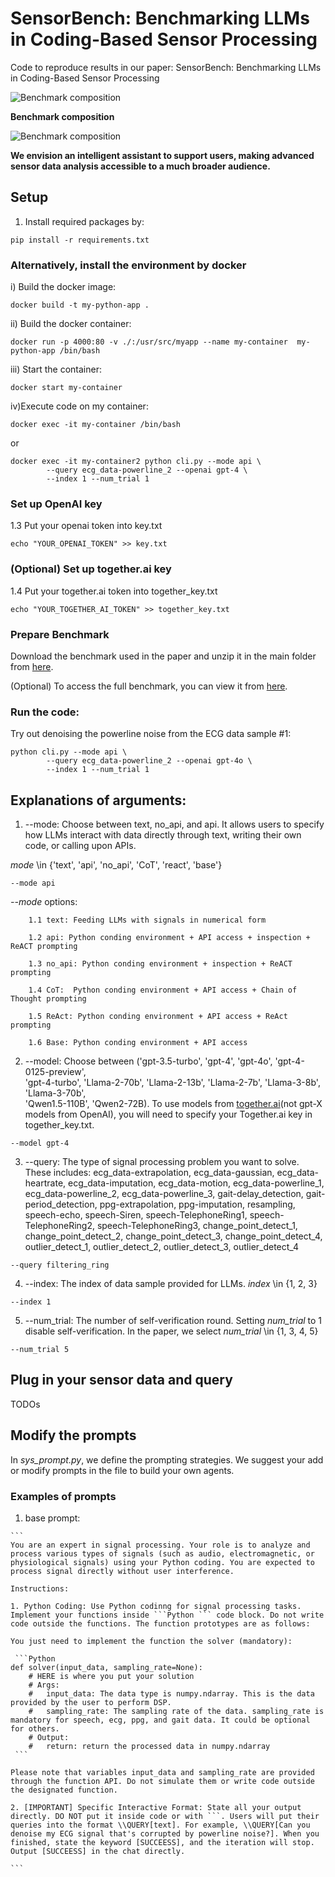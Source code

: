# SensorBench: Benchmarking LLMs in Coding-Based Sensor Processing
Code to reproduce results in our paper: SensorBench: Benchmarking LLMs in Coding-Based Sensor Processing

![Benchmark composition](images/pie_chart.png)

**Benchmark composition**

![Benchmark composition](images/algo_bd-Overview.drawio.png)

**We envision an intelligent assistant to support users, making advanced sensor data analysis accessible to a much broader audience.**

## Setup
1. Install required packages by:
```
pip install -r requirements.txt
```

### Alternatively, install the environment by docker
i) Build the docker image:
```
docker build -t my-python-app .
```
ii) Build the docker container:
```
docker run -p 4000:80 -v ./:/usr/src/myapp --name my-container  my-python-app /bin/bash
```
iii) Start the container:
```
docker start my-container
```
iv)Execute code on my container:
```
docker exec -it my-container /bin/bash
```
or 
```
docker exec -it my-container2 python cli.py --mode api \
        --query ecg_data-powerline_2 --openai gpt-4 \
        --index 1 --num_trial 1
```
### Set up OpenAI key
1.3 Put your openai token into key.txt
```
echo "YOUR_OPENAI_TOKEN" >> key.txt
```
### (Optional) Set up together.ai key
1.4 Put your together.ai token into together_key.txt
```
echo "YOUR_TOGETHER_AI_TOKEN" >> together_key.txt
```

### Prepare Benchmark
Download the benchmark used in the paper and unzip it in the main folder from [here](https://drive.google.com/file/d/1a6M2MOHWu1JQL5cb9BMicT-J7vbqWnRg/view?usp=sharing).

(Optional) To access the full benchmark, you can view it from [here](https://drive.google.com/file/d/1gVE8_MEk0ZU9ZcspZPhLlO5_L_NQy2Mf/view?usp=sharing).

### Run the code:
Try out denoising the powerline noise from the ECG data sample #1:
```
python cli.py --mode api \
        --query ecg_data-powerline_2 --openai gpt-4o \
        --index 1 --num_trial 1
```

## Explanations of arguments:
1. --mode: Choose between text, no_api, and api. It allows users to specify how LLMs interact with data directly through text, writing their own code, or calling upon APIs.

*mode* \in {'text', 'api', 'no_api', 'CoT', 'react', 'base'}

```
--mode api
```

*--mode* options:

        1.1 text: Feeding LLMs with signals in numerical form

        1.2 api: Python conding environment + API access + inspection + ReACT prompting 

        1.3 no_api: Python conding environment + inspection + ReACT prompting 

        1.4 CoT:  Python conding environment + API access + Chain of Thought prompting

        1.5 ReAct: Python conding environment + API access + ReAct prompting

        1.6 Base: Python conding environment + API access


2. --model: Choose between ('gpt-3.5-turbo', 'gpt-4', 'gpt-4o', 'gpt-4-0125-preview', \
        'gpt-4-turbo', 
        'Llama-2-70b', 'Llama-2-13b', 'Llama-2-7b', 'Llama-3-8b', 'Llama-3-70b', \
        'Qwen1.5-110B', 'Qwen2-72B). To use models from [together.ai](https://https://www.together.ai/pricing)(not gpt-X models from OpenAI), you will need to specify your Together.ai key in together_key.txt.
```
--model gpt-4
```
3. --query: The type of signal processing problem you want to solve. These includes: 
ecg_data-extrapolation, ecg_data-gaussian, ecg_data-heartrate, ecg_data-imputation, ecg_data-motion, ecg_data-powerline_1, ecg_data-powerline_2, ecg_data-powerline_3,  gait-delay_detection, gait-period_detection, ppg-extrapolation, 
ppg-imputation, resampling, speech-echo, speech-Siren, speech-TelephoneRing1, 
speech-TelephoneRing2, speech-TelephoneRing3, change_point_detect_1, change_point_detect_2, change_point_detect_3, change_point_detect_4, outlier_detect_1, outlier_detect_2, outlier_detect_3, outlier_detect_4
```
--query filtering_ring
``` 
4. --index: The index of data sample provided for LLMs. *index* \in {1, 2, 3}
```
--index 1
```
5. --num_trial: The number of self-verification round. Setting *num_trial* to 1 disable self-verification. In the paper, we select *num_trial* \in {1, 3, 4, 5}
```
--num_trial 5
```

## Plug in your sensor data and query
TODOs

## Modify the prompts
In *sys_prompt.py*, we define the prompting strategies. We suggest your add or modify prompts in the file to build your own agents.

### Examples of prompts
1. base prompt:
````
```
You are an expert in signal processing. Your role is to analyze and process various types of signals (such as audio, electromagnetic, or physiological signals) using your Python coding. You are expected to process signal directly without user interference.

Instructions:

1. Python Coding: Use Python codinng for signal processing tasks. Implement your functions inside ```Python ``` code block. Do not write code outside the functions. The function prototypes are as follows:

You just need to implement the function the solver (mandatory):

 ```Python 
def solver(input_data, sampling_rate=None):
    # HERE is where you put your solution
    # Args:
    #   input_data: The data type is numpy.ndarray. This is the data provided by the user to perform DSP. 
    #   sampling_rate: The sampling rate of the data. sampling_rate is mandatory for speech, ecg, ppg, and gait data. It could be optional for others.
    # Output:
    #   return: return the processed data in numpy.ndarray
 ```

Please note that variables input_data and sampling_rate are provided through the function API. Do not simulate them or write code outside the designated function.

2. [IMPORTANT] Specific Interactive Format: State all your output directly. DO NOT put it inside code or with ```. Users will put their queries into the format \\QUERY[text]. For example, \\QUERY[Can you denoise my ECG signal that's corrupted by powerline noise?]. When you finished, state the keyword [SUCCEESS], and the iteration will stop. Output [SUCCEESS] in the chat directly. 

```
````